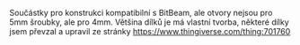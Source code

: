 Součástky pro konstrukci kompatibilní s BitBeam, ale otvory nejsou pro 5mm šroubky, ale pro 4mm. Většina dílků je má vlastní tvorba, některé dílky jsem převzal a upravil ze stránky https://www.thingiverse.com/thing:701760
